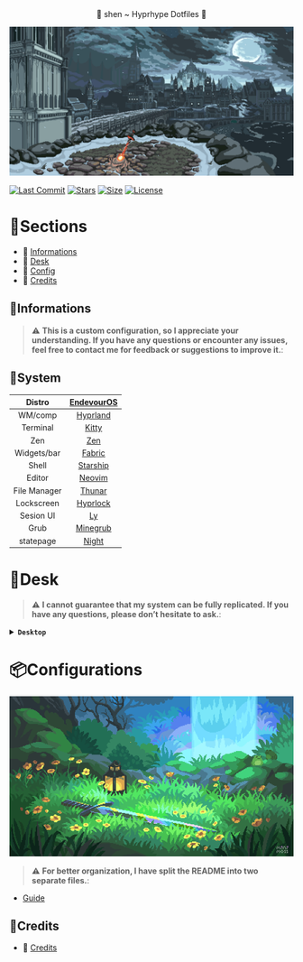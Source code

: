 <div align="center"
 <h1> 🌸 shen ~ Hyprhype Dotfiles 🌸 </h1>
 </div>

<p align="center">
  <picture>
    <img src="/assets/souls.gif">
  </picture>
</p>


[![Last Commit](https://img.shields.io/github/last-commit/Shentxt/Hyprhype?style=for-the-badge&color=FFB1C8&logoColor=white&labelColor=292324)]()
[![Stars](https://img.shields.io/github/stars/Shentxt/Hyprhype?style=for-the-badge&logo=github&color=FFB686&logoColor=white&labelColor=292324)]()
[![Size](https://img.shields.io/github/repo-size/Shentxt/Hyprhype?style=for-the-badge&color=CAC992&logo=git&logoColor=white&labelColor=292324)]()
[![License](https://img.shields.io/github/license/Shentxt/Hyprhype?style=for-the-badge&color=CCE8E9&logoColor=white&labelColor=292324)]()

# 🌿Sections

- 🌸 [Informations](https://github.com/Shentxt/Hyprhype/tree/master#Informations)
- 🌸 [Desk](https://github.com/Shentxt/Hyprhype/tree/master#Desk)
- 🌸 [Config](https://github.com/Shentxt/Hyprhype/tree/master#Configurations)
- 🌸 [Credits](https://github.com/Shentxt/Hyprhype/tree/master#Credits)

## 🌿Informations

> :warning: **This is a custom configuration, so I appreciate your understanding. If you have any questions or encounter any issues, feel free to contact me for feedback or suggestions to improve it.**: 

## 🌿System 

|    Distro    |                [EndevourOS](https://endeavouros.com/)                          |
| :----------: | :----------------------------------------------------------------------------: |
|    WM/comp   |                 [Hyprland](https://wiki.hyprland.org/)                         |
|   Terminal   |                   [Kitty](https://github.com/kovidgoyal/kitty)                 |
|     Zen      |                       [Zen](https://zen-browser.app/)                          |
|  Widgets/bar |                       [Fabric](https://wiki.ffpy.org/)                         |
|    Shell     |                [Starship](https://github.com/starship/starship)                |
|    Editor    |                 [Neovim](https://github.com/neovim/neovim)                     |
| File Manager |              [Thunar](https://github.com/xfce-mirror/thunar)                   |
| Lockscreen   |              [Hyprlock](https://github.com/hyprwm/hyprlock)                    |
| Sesion UI    |              [Ly](https://github.com/fairyglade/ly)                            |
|   Grub       |          [Minegrub](https://github.com/Lxtharia/minegrub-theme)                |
| statepage    |                  [Night](https://shentxt.github.io/Night/)                     |

# 🌿Desk

> :warning: **I cannot guarantee that my system can be fully replicated. If you have any questions, please don’t hesitate to ask.**: 

<details>
<summary><b><code>Desktop</code></b></summary>

|Launcher|Config|Lock|Powermenu|Browser|Editor|
|--|--|--|--|--|--|
|![demo](/assets/Screen/launcher.png "demo")|![demo](/assets/Screen/config.png "demo")|![demo](/assets/Screen/lock.png "demo")|![demo](/assets/Screen/power.png "demo")|![demo](/assets/Screen/home.png "demo")|![demo](/assets/Screen/editor.png "demo")|
</details>

# 📦Configurations

<p align="center">
  <picture>
    <img src="/assets/link.gif">
  </picture>
</p>

> :warning: **For better organization, I have split the README into two separate files.**: 

- [Guide](CONFIG.md)

## 🌿Credits

- 🌸 [Credits](credits.md)
